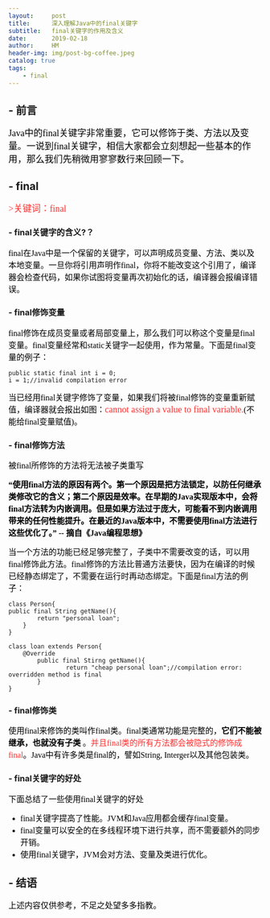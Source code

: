 ```yaml
---
layout:     post
title:      深入理解Java中的final关键字
subtitle:   final关键字的作用及含义
date:       2019-02-18
author:     HM
header-img: img/post-bg-coffee.jpeg
catalog: true
tags:
    - final
---
```


## - 前言

<font color="#000000" size="4" face="宋体">Java中的final关键字非常重要，它可以修饰于类、方法以及变量。一说到final关键字，相信大家都会立刻想起一些基本的作用，那么我们先稍微用寥寥数行来回顾一下。</font>

## - final

<font color="#FF3030" size="4" face="宋体">>关键词：final</font>

### - final关键字的含义?？

<font color="#000000" size="3" face="宋体">final在Java中是一个保留的关键字，可以声明成员变量、方法、类以及本地变量。一旦你将引用声明作final，你将不能改变这个引用了，编译器会检查代码，如果你试图将变量再次初始化的话，编译器会报编译错误。</font>

### - final修饰变量
<font color="#000000" size="3" face="宋体">final修饰在成员变量或者局部变量上，那么我们可以称这个变量是final变量。final变量经常和static关键字一起使用，作为常量。下面是final变量的例子：</font>


    public static final int i = 0;
    i = 1;//invalid compilation error

<font color="#000000" size="3" face="宋体">当已经用final关键字修饰了变量，如果我们将被final修饰的变量重新赋值，编译器就会报出如图：<font color="#FF3030" size="4" face="黑体">cannot assign a value to final variable.</font>(不能给final变量赋值)。</font>

### - final修饰方法

<font color="#000000" size="3" face="宋体">被final所修饰的方法将无法被子类重写</font>

**<font color="#000000" size="3" face="宋体">“使用final方法的原因有两个。第一个原因是把方法锁定，以防任何继承类修改它的含义；第二个原因是效率。在早期的Java实现版本中，会将final方法转为内嵌调用。但是如果方法过于庞大，可能看不到内嵌调用带来的任何性能提升。在最近的Java版本中，不需要使用final方法进行这些优化了。” -- 摘自《Java编程思想》</font>**

<font color="#000000" size="3" face="宋体">当一个方法的功能已经足够完整了，子类中不需要改变的话，可以用final修饰此方法。final修饰的方法比普通方法要快，因为在编译的时候已经静态绑定了，不需要在运行时再动态绑定。下面是final方法的例子：</font>

    class Person{
    public final String getName(){
            return "personal loan";
        }
    }
    
    class loan extends Person{
        @Override
            public final Stirng getName(){
                    return "cheap personal loan";//compilation error: overridden method is final
            }
    }

### - final修饰类

<font color="#000000" size="3" face="宋体">使用final来修饰的类叫作final类。final类通常功能是完整的，<strong>它们不能被继承，也就没有子类</strong> 。<font color="#FF3030" size="3" face="宋体">并且final类的所有方法都会被隐式的修饰成final</font>。Java中有许多类是final的，譬如String, Interger以及其他包装类。</font>

### - final关键字的好处

<font color="#000000" size="3" face="宋体">下面总结了一些使用final关键字的好处</font>

- <font color="#000000" size="3" face="宋体">final关键字提高了性能。JVM和Java应用都会缓存final变量。</font>
- <font color="#000000" size="3" face="宋体">final变量可以安全的在多线程环境下进行共享，而不需要额外的同步开销。</font>
- <font color="#000000" size="3" face="宋体">使用final关键字，JVM会对方法、变量及类进行优化。</font>

## - 结语

<font color="#000000" size="3" face="宋体">上述内容仅供参考，不足之处望多多指教。</font>

 

